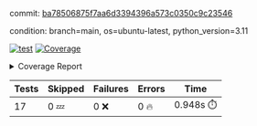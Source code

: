 commit: [ba78506875f7aa6d3394396a573c0350c9c23546](https://github.com/rcmdnk/conf-finder/tree/ba78506875f7aa6d3394396a573c0350c9c23546)

condition: branch=main, os=ubuntu-latest, python_version=3.11

[![test](https://github.com/rcmdnk/conf-finder/actions/workflows/test.yml/badge.svg)](https://github.com/rcmdnk/conf-finder/actions/runs/16434337189)
<a href="https://github.com/rcmdnk/conf-finder/blob/ba78506875f7aa6d3394396a573c0350c9c23546/README.md"><img alt="Coverage" src="https://img.shields.io/badge/Coverage-83%25-green.svg" /></a><details><summary>Coverage Report </summary><table><tr><th>File</th><th>Stmts</th><th>Miss</th><th>Cover</th><th>Missing</th></tr><tbody><tr><td colspan="5"><b>src/conf_finder</b></td></tr><tr><td>&nbsp; &nbsp;<a href="https://github.com/rcmdnk/conf-finder/blob/ba78506875f7aa6d3394396a573c0350c9c23546/src/conf_finder/conf_finder.py">conf_finder.py</a></td><td>169</td><td>29</td><td>83%</td><td><a href="https://github.com/rcmdnk/conf-finder/blob/ba78506875f7aa6d3394396a573c0350c9c23546/src/conf_finder/conf_finder.py#L8">8</a>, <a href="https://github.com/rcmdnk/conf-finder/blob/ba78506875f7aa6d3394396a573c0350c9c23546/src/conf_finder/conf_finder.py#L62-L63">62&ndash;63</a>, <a href="https://github.com/rcmdnk/conf-finder/blob/ba78506875f7aa6d3394396a573c0350c9c23546/src/conf_finder/conf_finder.py#L86-L90">86&ndash;90</a>, <a href="https://github.com/rcmdnk/conf-finder/blob/ba78506875f7aa6d3394396a573c0350c9c23546/src/conf_finder/conf_finder.py#L99-L100">99&ndash;100</a>, <a href="https://github.com/rcmdnk/conf-finder/blob/ba78506875f7aa6d3394396a573c0350c9c23546/src/conf_finder/conf_finder.py#L105-L106">105&ndash;106</a>, <a href="https://github.com/rcmdnk/conf-finder/blob/ba78506875f7aa6d3394396a573c0350c9c23546/src/conf_finder/conf_finder.py#L150">150</a>, <a href="https://github.com/rcmdnk/conf-finder/blob/ba78506875f7aa6d3394396a573c0350c9c23546/src/conf_finder/conf_finder.py#L169-L174">169&ndash;174</a>, <a href="https://github.com/rcmdnk/conf-finder/blob/ba78506875f7aa6d3394396a573c0350c9c23546/src/conf_finder/conf_finder.py#L195">195</a>, <a href="https://github.com/rcmdnk/conf-finder/blob/ba78506875f7aa6d3394396a573c0350c9c23546/src/conf_finder/conf_finder.py#L200">200</a>, <a href="https://github.com/rcmdnk/conf-finder/blob/ba78506875f7aa6d3394396a573c0350c9c23546/src/conf_finder/conf_finder.py#L228">228</a>, <a href="https://github.com/rcmdnk/conf-finder/blob/ba78506875f7aa6d3394396a573c0350c9c23546/src/conf_finder/conf_finder.py#L246">246</a>, <a href="https://github.com/rcmdnk/conf-finder/blob/ba78506875f7aa6d3394396a573c0350c9c23546/src/conf_finder/conf_finder.py#L289-L290">289&ndash;290</a>, <a href="https://github.com/rcmdnk/conf-finder/blob/ba78506875f7aa6d3394396a573c0350c9c23546/src/conf_finder/conf_finder.py#L320-L321">320&ndash;321</a>, <a href="https://github.com/rcmdnk/conf-finder/blob/ba78506875f7aa6d3394396a573c0350c9c23546/src/conf_finder/conf_finder.py#L325">325</a>, <a href="https://github.com/rcmdnk/conf-finder/blob/ba78506875f7aa6d3394396a573c0350c9c23546/src/conf_finder/conf_finder.py#L333">333</a></td></tr><tr><td><b>TOTAL</b></td><td><b>174</b></td><td><b>29</b></td><td><b>83%</b></td><td>&nbsp;</td></tr></tbody></table></details>

| Tests | Skipped | Failures | Errors | Time |
| ----- | ------- | -------- | -------- | ------------------ |
| 17 | 0 :zzz: | 0 :x: | 0 :fire: | 0.948s :stopwatch: |

